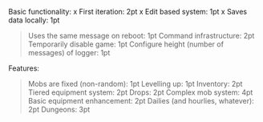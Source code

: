 Basic functionality:
x First iteration: 2pt
x Edit based system: 1pt
x Saves data locally: 1pt
> Uses the same message on reboot: 1pt
> Command infrastructure: 2pt
> Temporarily disable game: 1pt
> Configure height (number of messages) of logger: 1pt

Features:
> Mobs are fixed (non-random): 1pt
> Levelling up: 1pt
> Inventory: 2pt
> Tiered equipment system: 2pt
> Drops: 2pt
> Complex mob system: 4pt
> Basic equipment enhancement: 2pt
> Dailies (and hourlies, whatever): 2pt
> Dungeons: 3pt
